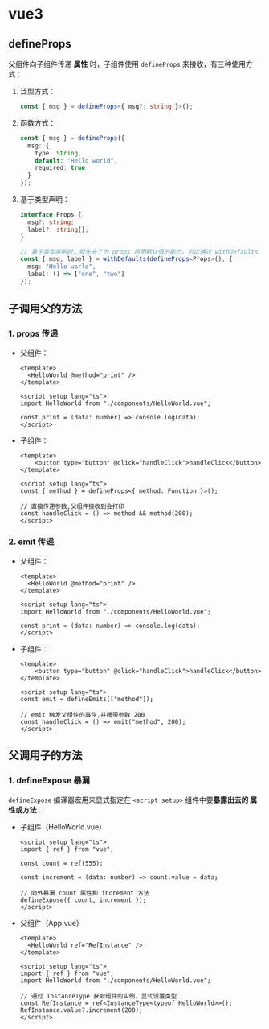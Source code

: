 # vue3

## defineProps

父组件向子组件传递 **属性** 时，子组件使用 `defineProps` 来接收，有三种使用方式：

1. 泛型方式：

   ```typescript
   const { msg } = defineProps<{ msg?: string }>();
   ```

2. 函数方式：

   ```typescript
   const { msg } = defineProps({
     msg: {
       type: String,
       default: "Hello world",
       required: true
     }
   });
   ```

3. 基于类型声明：

   ```typescript
   interface Props {
     msg?: string;
     label?: string[];
   }
   
   // 基于类型声明时，就失去了为 props 声明默认值的能力，可以通过 withDefaults 编译器宏解决
   const { msg, label } = withDefaults(defineProps<Props>(), {
     msg: "Hello world",
     label: () => ["one", "two"]
   });
   ```

   

## 子调用父的方法

### 1. props 传递

- 父组件：

  ```vue
  <template>
    <HelloWorld @method="print" />
  </template>
  
  <script setup lang="ts">
  import HelloWorld from "./components/HelloWorld.vue";
  
  const print = (data: number) => console.log(data);
  </script>
  ```

- 子组件：

  ```vue
  <template>
      <button type="button" @click="handleClick">handleClick</button>
  </template>
  
  <script setup lang="ts">
  const { method } = defineProps<{ method: Function }>();
  
  // 直接传递参数,父组件接收到会打印
  const handleClick = () => method && method(200);
  </script>
  ```

  

### 2. emit 传递

- 父组件：

  ```vue
  <template>
    <HelloWorld @method="print" />
  </template>
  
  <script setup lang="ts">
  import HelloWorld from "./components/HelloWorld.vue";
  
  const print = (data: number) => console.log(data);
  </script>
  ```

- 子组件：

  ```vue
  <template>
      <button type="button" @click="handleClick">handleClick</button>
  </template>
  
  <script setup lang="ts">
  const emit = defineEmits(["method"]);
  
  // emit 触发父组件的事件,并携带参数 200
  const handleClick = () => emit("method", 200);
  </script>
  ```



## 父调用子的方法

### 1. defineExpose 暴漏

 `defineExpose` 编译器宏用来显式指定在 `<script setup>` 组件中要**暴露出去的 属性或方法**：

- 子组件（HelloWorld.vue）

  ```vue
  <script setup lang="ts">
  import { ref } from "vue";
  
  const count = ref(555);
  
  const increment = (data: number) => count.value = data;
  
  // 向外暴漏 count 属性和 increment 方法
  defineExpose({ count, increment });
  </script>
  ```

- 父组件（App.vue）

  ```vue
  <template>
    <HelloWorld ref="RefInstance" />
  </template>
  
  <script setup lang="ts">
  import { ref } from "vue";
  import HelloWorld from "./components/HelloWorld.vue";
  
  // 通过 InstanceType 获取组件的实例，显式设置类型
  const RefInstance = ref<InstanceType<typeof HelloWorld>>();
  RefInstance.value?.increment(200);
  </script>
  ```

  

